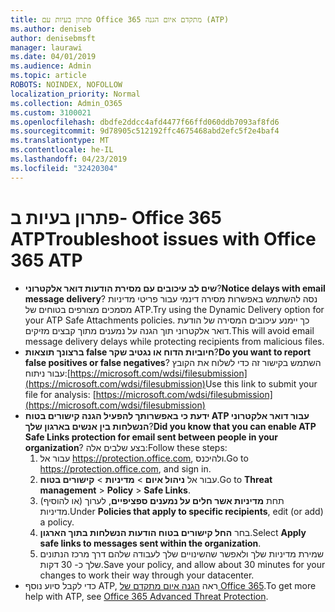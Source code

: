 ```yaml
---
title: פתרון בעיות עם Office 365 מתקדם איום הגנה (ATP)
ms.author: deniseb
author: denisebmsft
manager: laurawi
ms.date: 04/01/2019
ms.audience: Admin
ms.topic: article
ROBOTS: NOINDEX, NOFOLLOW
localization_priority: Normal
ms.collection: Admin_O365
ms.custom: 3100021
ms.openlocfilehash: dbdfe2ddcc4afd4477f66ffd060ddb7093af8fd6
ms.sourcegitcommit: 9d78905c512192ffc4675468abd2efc5f2e4baf4
ms.translationtype: MT
ms.contentlocale: he-IL
ms.lasthandoff: 04/23/2019
ms.locfileid: "32420304"
---
```

# <a name="troubleshoot-issues-with-office-365-atp"></a><span data-ttu-id="7497d-102">פתרון בעיות ב- Office 365 ATP</span><span class="sxs-lookup"><span data-stu-id="7497d-102">Troubleshoot issues with Office 365 ATP</span></span>

- <span data-ttu-id="7497d-103">**שים לב עיכובים עם מסירת הודעות דואר אלקטרוני**?</span><span class="sxs-lookup"><span data-stu-id="7497d-103">**Notice delays with email message delivery**?</span></span> <span data-ttu-id="7497d-104">נסה להשתמש באפשרות מסירה דינמי עבור פריטי מדיניות מסמכים מצורפים בטוחים של ATP.</span><span class="sxs-lookup"><span data-stu-id="7497d-104">Try using the Dynamic Delivery option for your ATP Safe Attachments policies.</span></span> <span data-ttu-id="7497d-105">כך יימנע עיכובים המסירה של הודעת דואר אלקטרוני תוך הגנה על נמענים מתוך קבצים מזיקים.</span><span class="sxs-lookup"><span data-stu-id="7497d-105">This will avoid email message delivery delays while protecting recipients from malicious files.</span></span>
- <span data-ttu-id="7497d-106">**ברצונך תוצאות false חיוביות הדוח או נגטיב שקר**?</span><span class="sxs-lookup"><span data-stu-id="7497d-106">**Do you want to report false positives or false negatives**?</span></span> <span data-ttu-id="7497d-107">השתמש בקישור זה כדי לשלוח את הקובץ עבור ניתוח:[https://microsoft.com/wdsi/filesubmission](https://microsoft.com/wdsi/filesubmission)</span><span class="sxs-lookup"><span data-stu-id="7497d-107">Use this link to submit your file for analysis: [https://microsoft.com/wdsi/filesubmission](https://microsoft.com/wdsi/filesubmission)</span></span>
- <span data-ttu-id="7497d-108">**ידעת כי באפשרותך להפעיל הגנה קישורים בטוח ATP עבור דואר אלקטרוני הנשלחות בין אנשים בארגון שלך**?</span><span class="sxs-lookup"><span data-stu-id="7497d-108">**Did you know that you can enable ATP Safe Links protection for email sent between people in your organization**?</span></span> <span data-ttu-id="7497d-109">בצע שלבים אלה:</span><span class="sxs-lookup"><span data-stu-id="7497d-109">Follow these steps:</span></span>
    1. <span data-ttu-id="7497d-110">עבור אל https://protection.office.com, ולהיכנס.</span><span class="sxs-lookup"><span data-stu-id="7497d-110">Go to https://protection.office.com, and sign in.</span></span>
    2. <span data-ttu-id="7497d-111">עבור אל **ניהול איום** > **מדיניות** > **קישורים בטוח**.</span><span class="sxs-lookup"><span data-stu-id="7497d-111">Go to **Threat management** > **Policy** > **Safe Links**.</span></span>
    3. <span data-ttu-id="7497d-112">תחת **מדיניות אשר חלים על נמענים ספציפיים**, לערוך (או להוסיף) מדיניות.</span><span class="sxs-lookup"><span data-stu-id="7497d-112">Under **Policies that apply to specific recipients**, edit (or add) a policy.</span></span>
    4. <span data-ttu-id="7497d-113">בחר **החל קישורים בטוח הודעות הנשלחות בתוך הארגון**.</span><span class="sxs-lookup"><span data-stu-id="7497d-113">Select **Apply safe links to messages sent within the organization**.</span></span>
    5. <span data-ttu-id="7497d-114">שמירת מדיניות שלך ולאפשר שהשינויים שלך לעבודה שלהם דרך מרכז הנתונים שלך כ- 30 דקות.</span><span class="sxs-lookup"><span data-stu-id="7497d-114">Save your policy, and allow about 30 minutes for your changes to work their way through your datacenter.</span></span>
- <span data-ttu-id="7497d-115">כדי לקבל סיוע נוסף ATP, ראה [הגנה איום מתקדם של Office 365](https://docs.microsoft.com/office365/securitycompliance/office-365-atp).</span><span class="sxs-lookup"><span data-stu-id="7497d-115">To get more help with ATP, see [Office 365 Advanced Threat Protection](https://docs.microsoft.com/office365/securitycompliance/office-365-atp).</span></span>